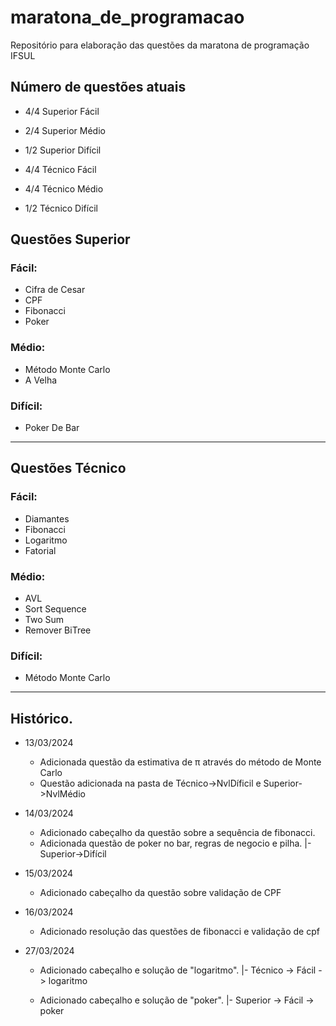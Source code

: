 # maratona_de_programacao

Repositório para elaboração das questões da maratona de programação IFSUL

## Número de questões atuais

- 4/4 Superior Fácil
- 2/4 Superior Médio
- 1/2 Superior Difícil

- 4/4 Técnico Fácil
- 4/4 Técnico Médio
- 1/2 Técnico Difícil

## Questões Superior

### Fácil:

- Cifra de Cesar
- CPF
- Fibonacci
- Poker

### Médio:

- Método Monte Carlo
- A Velha

### Difícil:

- Poker De Bar

---

## Questões Técnico

### Fácil:

- Diamantes
- Fibonacci
- Logaritmo
- Fatorial

### Médio:

  - AVL
  - Sort Sequence
  - Two Sum
  - Remover BiTree

### Difícil:

- Método Monte Carlo

---

## Histórico.

- 13/03/2024

  - Adicionada questão da estimativa de π através do método de Monte Carlo
  - Questão adicionada na pasta de Técnico->NvlDíficil e Superior->NvlMédio

- 14/03/2024

  - Adicionado cabeçalho da questão sobre a sequência de fibonacci.
  - Adicionada questão de poker no bar, regras de negocio e pilha.
    |- Superior->Difícil

- 15/03/2024
  - Adicionado cabeçalho da questão sobre validação de CPF
- 16/03/2024

  - Adicionado resolução das questões de fibonacci e validação de cpf

- 27/03/2024

  - Adicionado cabeçalho e solução de "logaritmo".
    |- Técnico -> Fácil -> logaritmo

  - Adicionado cabeçalho e solução de "poker".
    |- Superior -> Fácil -> poker
